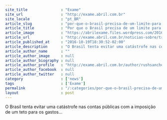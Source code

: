 ```yaml
---
site_title               : "Exame"
site_url                 : "http://exame.abril.com.br"
site_locale              : "pt_BR"
article_slug             : "por-que-o-brasil-precisa-de-um-limite-para-a-gastanca"
article_title            : "Por que o Brasil precisa de um limite para a gastança"
article_image            : "https://abrilexame.files.wordpress.com/2016/10/imagem-comartilhamento.png"
article_url              : "http://exame.abril.com.br/noticias-sobre/transporte-e-logistica/"
article_published_at     : "2016-10-19T18:30:52-02:00"
article_description      : "O Brasil tenta evitar uma catástrofe nas contas públicas com a imposição de um teto para os gastos..."
article_author_name      : ""
article_author_image     : null
article_author_biography : null
article_author_profile   : "http://exame.abril.com.br/author/rushsanches/"
article_author_facebook  : null
article_author_twitter   : null
category                 : ['news']
tags                     : ['Exame']
permalink                : "/:categories/por-que-o-brasil-precisa-de-um-limite-para-a-gastanca/"
layout                   : post
---
```


O Brasil tenta evitar uma catástrofe nas contas públicas com a imposição de um teto para os gastos...
